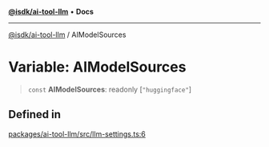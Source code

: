 [**@isdk/ai-tool-llm**](../README.md) • **Docs**

***

[@isdk/ai-tool-llm](../globals.md) / AIModelSources

# Variable: AIModelSources

> `const` **AIModelSources**: readonly [`"huggingface"`]

## Defined in

[packages/ai-tool-llm/src/llm-settings.ts:6](https://github.com/isdk/ai-tool-llm.js/blob/315c5c48f20c16c3cb62039cc17ee2a5600b85aa/src/llm-settings.ts#L6)

